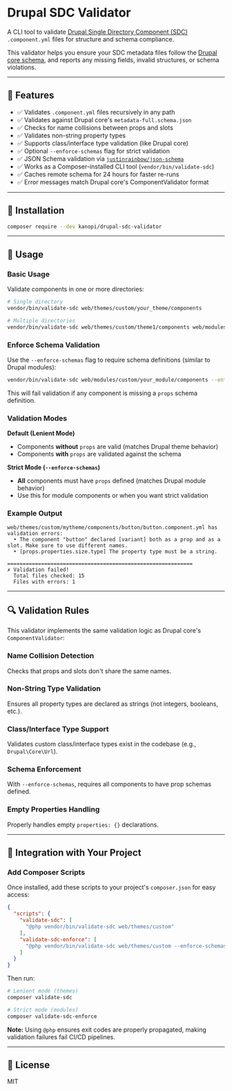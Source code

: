 # Drupal SDC Validator

A CLI tool to validate [Drupal Single Directory Component (SDC)](https://www.drupal.org/docs/develop/theming-drupal/using-single-directory-components) `.component.yml` files for structure and schema compliance.

This validator helps you ensure your SDC metadata files follow the [Drupal core schema](https://git.drupalcode.org/project/drupal/-/raw/HEAD/core/assets/schemas/v1/metadata-full.schema.json), and reports any missing fields, invalid structures, or schema violations.

---

## 🚀 Features

- ✅ Validates `.component.yml` files recursively in any path
- ✅ Validates against Drupal core's `metadata-full.schema.json`
- ✅ Checks for name collisions between props and slots
- ✅ Validates non-string property types
- ✅ Supports class/interface type validation (like Drupal core)
- ✅ Optional `--enforce-schemas` flag for strict validation
- ✅ JSON Schema validation via [`justinrainbow/json-schema`](https://github.com/justinrainbow/json-schema)
- ✅ Works as a Composer-installed CLI tool (`vendor/bin/validate-sdc`)
- ✅ Caches remote schema for 24 hours for faster re-runs
- ✅ Error messages match Drupal core's ComponentValidator format  

---

## 🧩 Installation

```bash
composer require --dev kanopi/drupal-sdc-validator
```

---

## 📖 Usage

### Basic Usage

Validate components in one or more directories:

```bash
# Single directory
vendor/bin/validate-sdc web/themes/custom/your_theme/components

# Multiple directories
vendor/bin/validate-sdc web/themes/custom/theme1/components web/modules/custom/module1/components
```

### Enforce Schema Validation

Use the `--enforce-schemas` flag to require schema definitions (similar to Drupal modules):

```bash
vendor/bin/validate-sdc web/modules/custom/your_module/components --enforce-schemas
```

This will fail validation if any component is missing a `props` schema definition.

### Validation Modes

**Default (Lenient Mode)**
- Components **without** `props` are valid (matches Drupal theme behavior)
- Components **with** `props` are validated against the schema

**Strict Mode (`--enforce-schemas`)**
- **All** components must have `props` defined (matches Drupal module behavior)
- Use this for module components or when you want strict validation

### Example Output

```
web/themes/custom/mytheme/components/button/button.component.yml has validation errors:
  • The component "button" declared [variant] both as a prop and as a slot. Make sure to use different names.
  • [props.properties.size.type] The property type must be a string.

============================================================
✗ Validation failed!
  Total files checked: 15
  Files with errors: 1
```

---

## 🔍 Validation Rules

This validator implements the same validation logic as Drupal core's `ComponentValidator`:

### Name Collision Detection
Checks that props and slots don't share the same names.

### Non-String Type Validation
Ensures all property types are declared as strings (not integers, booleans, etc.).

### Class/Interface Type Support
Validates custom class/interface types exist in the codebase (e.g., `Drupal\Core\Url`).

### Schema Enforcement
With `--enforce-schemas`, requires all components to have prop schemas defined.

### Empty Properties Handling
Properly handles empty `properties: {}` declarations.

---

## 🧪 Integration with Your Project

### Add Composer Scripts

Once installed, add these scripts to your project's `composer.json` for easy access:

```json
{
  "scripts": {
    "validate-sdc": [
      "@php vendor/bin/validate-sdc web/themes/custom"
    ],
    "validate-sdc-enforce": [
      "@php vendor/bin/validate-sdc web/themes/custom --enforce-schemas"
    ]
  }
}
```

Then run:
```bash
# Lenient mode (themes)
composer validate-sdc

# Strict mode (modules)
composer validate-sdc-enforce
```

**Note:** Using `@php` ensures exit codes are properly propagated, making validation failures fail CI/CD pipelines.

---

## 📝 License

MIT
